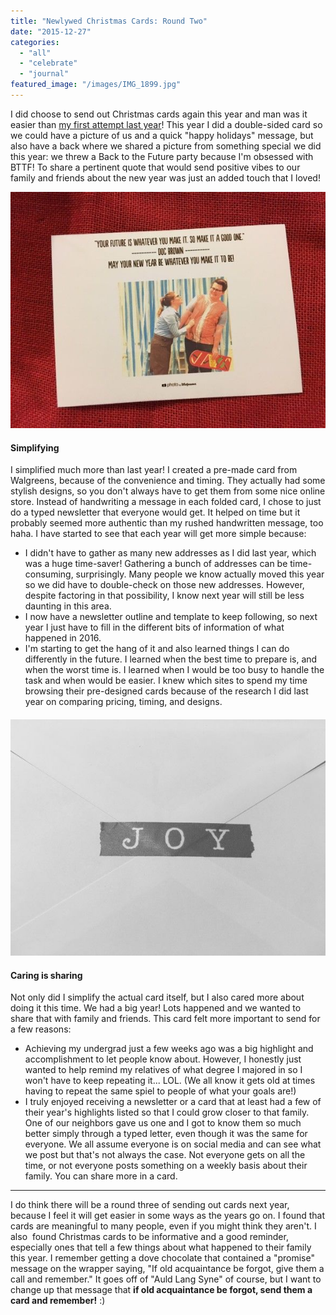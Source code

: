 ```yaml
---
title: "Newlywed Christmas Cards: Round Two"
date: "2015-12-27"
categories: 
  - "all"
  - "celebrate"
  - "journal"
featured_image: "/images/IMG_1899.jpg"
---
```


I did choose to send out Christmas cards again this year and man was it easier than [my first attempt last year](http://freshlymarried.com/newlywed-christmas-cards/)! This year I did a double-sided card so we could have a picture of us and a quick "happy holidays" message, but also have a back where we shared a picture from something special we did this year: we threw a Back to the Future party because I'm obsessed with BTTF! To share a pertinent quote that would send positive vibes to our family and friends about the new year was just an added touch that I loved!

[![christmas cards, cold nose warm wishes, newlywed christmas cards, newlywed christmas cards ideas, christmas card tips and tricks, simplifying christmas cards, couple christmas cards, newlywed christmas cards fails, newlywed christmas card successes](/images/IMG_1900.jpg)](http://freshlymarried.com/wp-content/uploads/2015/12/IMG_1900.jpg)

#### Simplifying

I simplified much more than last year! I created a pre-made card from Walgreens, because of the convenience and timing. They actually had some stylish designs, so you don't always have to get them from some nice online store. Instead of handwriting a message in each folded card, I chose to just do a typed newsletter that everyone would get. It helped on time but it probably seemed more authentic than my rushed handwritten message, too haha. I have started to see that each year will get more simple because:

- I didn't have to gather as many new addresses as I did last year, which was a huge time-saver! Gathering a bunch of addresses can be time-consuming, surprisingly. Many people we know actually moved this year so we did have to double-check on those new addresses. However, despite factoring in that possibility, I know next year will still be less daunting in this area.
- I now have a newsletter outline and template to keep following, so next year I just have to fill in the different bits of information of what happened in 2016.
- I'm starting to get the hang of it and also learned things I can do differently in the future. I learned when the best time to prepare is, and when the worst time is. I learned when I would be too busy to handle the task and when would be easier. I knew which sites to spend my time browsing their pre-designed cards because of the research I did last year on comparing pricing, timing, and designs.

#### [![christmas cards, cold nose warm wishes, newlywed christmas cards, newlywed christmas cards ideas, christmas card tips and tricks, simplifying christmas cards, couple christmas cards, newlywed christmas cards fails, newlywed christmas card successes](/images/IMG_1913.jpg)](http://freshlymarried.com/wp-content/uploads/2015/12/IMG_1913.jpg)

#### Caring is sharing

Not only did I simplify the actual card itself, but I also cared more about doing it this time. We had a big year! Lots happened and we wanted to share that with family and friends. This card felt more important to send for a few reasons:

- Achieving my undergrad just a few weeks ago was a big highlight and accomplishment to let people know about. However, I honestly just wanted to help remind my relatives of what degree I majored in so I won't have to keep repeating it... LOL. (We all know it gets old at times having to repeat the same spiel to people of what your goals are!)
- I truly enjoyed receiving a newsletter or a card that at least had a few of their year's highlights listed so that I could grow closer to that family. One of our neighbors gave us one and I got to know them so much better simply through a typed letter, even though it was the same for everyone. We all assume everyone is on social media and can see what we post but that's not always the case. Not everyone gets on all the time, or not everyone posts something on a weekly basis about their family. You can share more in a card.

* * *

I do think there will be a round three of sending out cards next year, because I feel it will get easier in some ways as the years go on. I found that cards are meaningful to many people, even if you might think they aren't. I also  found Christmas cards to be informative and a good reminder, especially ones that tell a few things about what happened to their family this year. I remember getting a dove chocolate that contained a "promise" message on the wrapper saying, "If old acquaintance be forgot, give them a call and remember." It goes off of "Auld Lang Syne" of course, but I want to change up that message that **if old acquaintance be forgot, send them a card and remember!** :)
